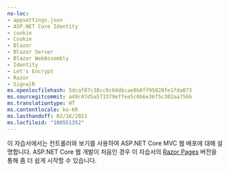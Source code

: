 ```yaml
---
no-loc:
- appsettings.json
- ASP.NET Core Identity
- cookie
- Cookie
- Blazor
- Blazor Server
- Blazor WebAssembly
- Identity
- Let's Encrypt
- Razor
- SignalR
ms.openlocfilehash: 5dcaf87c38cc0c04dbcae0b0ff95828fe1fda073
ms.sourcegitcommit: a49c47d5a573379effee5c6b6e36f5c302aa756b
ms.translationtype: HT
ms.contentlocale: ko-KR
ms.lasthandoff: 02/16/2021
ms.locfileid: "100551352"
---
```

이 자습서에서는 컨트롤러와 보기를 사용하여 ASP.NET Core MVC 웹 배포에 대해 설명합니다. ASP.NET Core 웹 개발이 처음인 경우 이 자습서의 [Razor Pages](xref:tutorials/razor-pages/razor-pages-start) 버전을 통해 좀 더 쉽게 시작할 수 있습니다.
